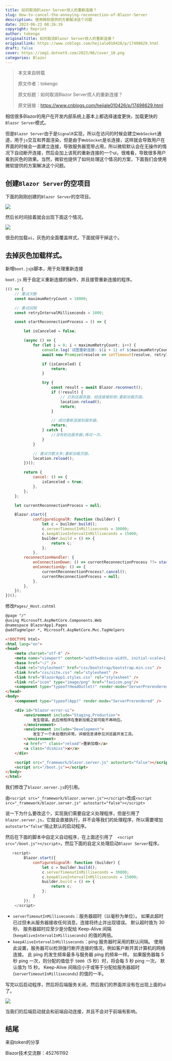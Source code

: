 ```yaml
---
title: 如何取消Blazor Server烦人的重新连接？
slug: How-to-cancel-the-annoying-reconnection-of-Blazor-Server
description: 使用微软提供的方案解决这个问题
date: 2023-06-23 08:26:19
copyright: Reprint
author: tokengo
originaltitle: 如何取消Blazor Server烦人的重新连接？
originallink: https://www.cnblogs.com/hejiale010426/p/17498629.html
draft: false
cover: https://img1.dotnet9.com/2023/06/cover_10.png
categories: Blazor
---
```


> 本文来自转载
>
> 原文作者：tokengo
>
> 原文标题：如何取消Blazor Server烦人的重新连接？
>
> 原文链接：https://www.cnblogs.com/hejiale010426/p/17498629.html

相信很多Blazor的用户在开发内部系统上基本上都选择速度更快，加载更快的`Blazor Server`模式。	

但是`Blazor Server`由于是`SignalR`实现，所以在访问的时候会建立`WebSocket`通道，用于`js`交互和界面渲染，但是由于`WebSocket`是长连接，这样就会导致用户在界面的时候会一直建立连接，导致服务器宽带占用，所以微软默认会在无操作的情况下自动断开连接，然后会加上该死的重新连接的一个ui，很难看，导致很多用户看到灰色的效果。当然，微软也提供了如何处理这个情况的方案，下面我们会使用微软提供的方案解决这个问题。

## 创建`Blazor Server`的空项目

下面的刚刚创建的`Blazor Server`的空项目。

![](https://img1.dotnet9.com/2023/06/1001.png)

然后长时间挂着就会出现下面这个情况。

![](https://img1.dotnet9.com/2023/06/1002.png)

很丑的加载`ui`，灰色的全面覆盖样式，下面就得干掉这个。

## 去掉灰色加载样式。

新增`boot.js`js脚本，用于处理重新连接

`boot.js` 用于自定义重新连接的操作，并且接管重新连接的程序。

```js
(() => {
    // 重试次数
    const maximumRetryCount = 10000;

    // 重试间隔
    const retryIntervalMilliseconds = 1000;

    const startReconnectionProcess = () => {

        let isCanceled = false;

        (async () => {
            for (let i = 0; i < maximumRetryCount; i++) {
                console.log(`试图重新连接: ${i + 1} of ${maximumRetryCount}`)
                await new Promise(resolve => setTimeout(resolve, retryIntervalMilliseconds));

                if (isCanceled) {
                    return;
                }

                try {
                    const result = await Blazor.reconnect();
                    if (!result) {
                        // 已到达服务器，但连接被拒绝;重新加载页面。
                        location.reload();
                        return;
                    }

                    // 成功重新连接到服务器。
                    return;
                } catch {
                    //没有到达服务器;再试一次。
                }
            }

            // 重试次数太多;重新加载页面。
            location.reload();
        })();

        return {
            cancel: () => {
                isCanceled = true;
            },
        };
    };

    let currentReconnectionProcess = null;

    Blazor.start({
            configureSignalR: function (builder) {
                let c = builder.build();
                c.serverTimeoutInMilliseconds = 30000;
                c.keepAliveIntervalInMilliseconds = 15000;
                builder.build = () => {
                    return c;
                };
            },
        reconnectionHandler: {
            onConnectionDown: () => currentReconnectionProcess ??= startReconnectionProcess(),
            onConnectionUp: () => {
                currentReconnectionProcess?.cancel();
                currentReconnectionProcess = null;
            },
        },
    });
})();
```

修改`Pages/_Host.cshtml`

```html
@page "/"
@using Microsoft.AspNetCore.Components.Web
@namespace BlazorApp1.Pages
@addTagHelper *, Microsoft.AspNetCore.Mvc.TagHelpers

<!DOCTYPE html>
<html lang="en">
<head>
    <meta charset="utf-8" />
    <meta name="viewport" content="width=device-width, initial-scale=1.0" />
    <base href="~/" />
    <link rel="stylesheet" href="css/bootstrap/bootstrap.min.css" />
    <link href="css/site.css" rel="stylesheet" />
    <link href="BlazorApp1.styles.css" rel="stylesheet" />
    <link rel="icon" type="image/png" href="favicon.png"/>
    <component type="typeof(HeadOutlet)" render-mode="ServerPrerendered" />
</head>
<body>
    <component type="typeof(App)" render-mode="ServerPrerendered" />

    <div id="blazor-error-ui">
        <environment include="Staging,Production">
            发生错误。此应用程序在重新加载之前可能不再响应。
        </environment>
        <environment include="Development">
            发生了一个未处理的异常。详细信息请参见浏览器开发工具。
        </environment>
        <a href="" class="reload">重新加载</a>
        <a class="dismiss">🗙</a>
    </div>

    <script src="_framework/blazor.server.js" autostart="false"></script>
    <script src="/boot.js"></script>
</body>
</html>

```

我们修改了`blazor.server.js`的引用。

由`<script src="_framework/blazor.server.js"></script>`改成`<script src="_framework/blazor.server.js" autostart="false"></script>`

说一下为什么要改这个，实现我们需要自定义处理程序，但是引用了`blazor.server.js`，它就会直接执行，并不会等我们的处理程序，所以需要增加`autostart="false"`阻止默认的启动程序。

然后在下面的脚本中自定义自动程序，在上面还引用了`  <script src="/boot.js"></script>`，然后下面的自定义处理启动`Blazor Server`程序。

```js
   <script>
        Blazor.start({
            configureSignalR: function (builder) {
                let c = builder.build();
                c.serverTimeoutInMilliseconds = 30000;
                c.keepAliveIntervalInMilliseconds = 15000;
                builder.build = () => {
                    return c;
                };
            }
        });
    </script>
```

- `serverTimeoutInMilliseconds`：服务器超时（以毫秒为单位）。 如果此超时已过但未从服务器接收任何消息，连接将终止并出现错误。 默认超时值为 30 秒。 服务器超时应至少是分配给 Keep-Alive 间隔 (`keepAliveIntervalInMilliseconds`) 的值的两倍。
- `keepAliveIntervalInMilliseconds`：ping 服务器时采用的默认间隔。 使用此设置，服务器可以检测强行断开连接的情况，例如客户断开其计算机的网络连接。 此 ping 的发生频率最多与服务器 ping 的频率一样。 如果服务器每 5 秒 ping 一次，则分配的值低于 `5000`（5 秒）时，将会每 5 秒 ping 一次。 默认值为 15 秒。 Keep-Alive 间隔应小于或等于分配给服务器超时 (`serverTimeoutInMilliseconds`) 的值的一半。

写完以后启动程序，然后将后端服务关闭，然后我们的界面并没有在出现上面的ui了。

![](https://img1.dotnet9.com/2023/06/1003.png)


当我们的后端启动就会和前端自动连接，并且不会对于前端有影响。

## 结尾

来自token的分享

Blazor技术交流群：452761192